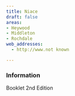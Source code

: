 ```yaml
---
title: Niace
draft: false
areas:
- Heywood
- Middleton
- Rochdale
web_addresses:
  - http://www.not known

---
```


### Information
Booklet 2nd Edition

